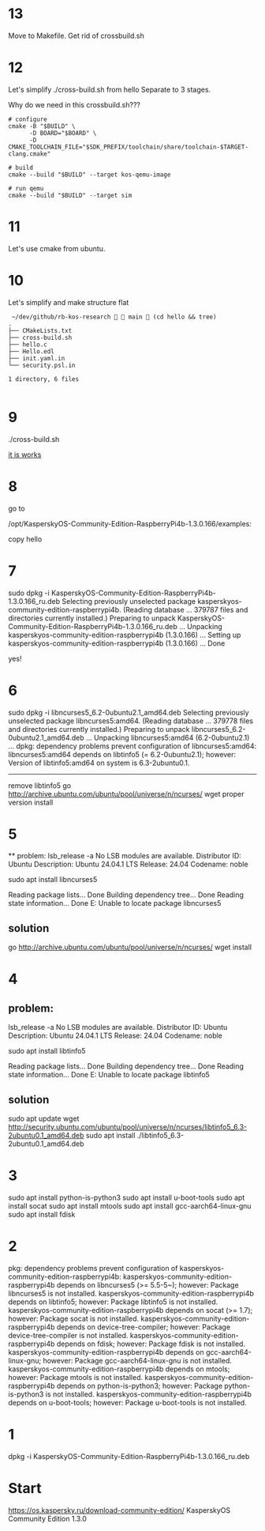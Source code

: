 
# 13
Move to Makefile. Get rid of crossbuild.sh

# 12
Let's simplify ./cross-build.sh from hello
Separate to 3 stages.

Why do we need in this crossbuild.sh???


```
# configure
cmake -B "$BUILD" \
      -D BOARD="$BOARD" \
      -D CMAKE_TOOLCHAIN_FILE="$SDK_PREFIX/toolchain/share/toolchain-$TARGET-clang.cmake"

# build
cmake --build "$BUILD" --target kos-qemu-image

# run qemu
cmake --build "$BUILD" --target sim
```



# 11
Let's use cmake from ubuntu.


# 10

Let's simplify and make structure flat
```
 ~/dev/github/rb-kos-research   main  (cd hello && tree)
.
├── CMakeLists.txt
├── cross-build.sh
├── hello.c
├── Hello.edl
├── init.yaml.in
└── security.psl.in

1 directory, 6 files


```


# 9
./cross-build.sh 

[it is works](0-report-run-first-kos.md)

# 8
go to 

/opt/KasperskyOS-Community-Edition-RaspberryPi4b-1.3.0.166/examples:

copy hello

 


# 7
sudo dpkg -i KasperskyOS-Community-Edition-RaspberryPi4b-1.3.0.166_ru.deb
Selecting previously unselected package kasperskyos-community-edition-raspberrypi4b.
(Reading database ... 379787 files and directories currently installed.)
Preparing to unpack KasperskyOS-Community-Edition-RaspberryPi4b-1.3.0.166_ru.deb ...
Unpacking kasperskyos-community-edition-raspberrypi4b (1.3.0.166) ...
Setting up kasperskyos-community-edition-raspberrypi4b (1.3.0.166) ...
Done

yes!



# 6

sudo dpkg -i libncurses5_6.2-0ubuntu2.1_amd64.deb 
Selecting previously unselected package libncurses5:amd64.
(Reading database ... 379778 files and directories currently installed.)
Preparing to unpack libncurses5_6.2-0ubuntu2.1_amd64.deb ...
Unpacking libncurses5:amd64 (6.2-0ubuntu2.1) ...
dpkg: dependency problems prevent configuration of libncurses5:amd64:
 libncurses5:amd64 depends on libtinfo5 (= 6.2-0ubuntu2.1); however:
  Version of libtinfo5:amd64 on system is 6.3-2ubuntu0.1.
  
---

remove libtinfo5
go
http://archive.ubuntu.com/ubuntu/pool/universe/n/ncurses/
wget proper version
install



# 5
** problem:
lsb_release -a
No LSB modules are available.
Distributor ID:	Ubuntu
Description:	Ubuntu 24.04.1 LTS
Release:	24.04
Codename:	noble

sudo apt install libncurses5

Reading package lists... Done
Building dependency tree... Done
Reading state information... Done
E: Unable to locate package libncurses5

## solution

go
http://archive.ubuntu.com/ubuntu/pool/universe/n/ncurses/
wget
install



# 4
## problem:
lsb_release -a
No LSB modules are available.
Distributor ID:	Ubuntu
Description:	Ubuntu 24.04.1 LTS
Release:	24.04
Codename:	noble

sudo apt install libtinfo5

Reading package lists... Done
Building dependency tree... Done
Reading state information... Done
E: Unable to locate package libtinfo5

## solution
sudo apt update
wget http://security.ubuntu.com/ubuntu/pool/universe/n/ncurses/libtinfo5_6.3-2ubuntu0.1_amd64.deb
sudo apt install ./libtinfo5_6.3-2ubuntu0.1_amd64.deb


# 3

sudo apt install python-is-python3
sudo apt install u-boot-tools 
sudo apt install socat
sudo apt install mtools
sudo apt install gcc-aarch64-linux-gnu
sudo apt install fdisk 

# 2


pkg: dependency problems prevent configuration of kasperskyos-community-edition-raspberrypi4b:
 kasperskyos-community-edition-raspberrypi4b depends on libncurses5 (>= 5.5-5~); however:
  Package libncurses5 is not installed.
 kasperskyos-community-edition-raspberrypi4b depends on libtinfo5; however:
  Package libtinfo5 is not installed.
 kasperskyos-community-edition-raspberrypi4b depends on socat (>= 1.7); however:
  Package socat is not installed.
 kasperskyos-community-edition-raspberrypi4b depends on device-tree-compiler; however:
  Package device-tree-compiler is not installed.
 kasperskyos-community-edition-raspberrypi4b depends on fdisk; however:
  Package fdisk is not installed.
 kasperskyos-community-edition-raspberrypi4b depends on gcc-aarch64-linux-gnu; however:
  Package gcc-aarch64-linux-gnu is not installed.
 kasperskyos-community-edition-raspberrypi4b depends on mtools; however:
  Package mtools is not installed.
 kasperskyos-community-edition-raspberrypi4b depends on python-is-python3; however:
  Package python-is-python3 is not installed.
 kasperskyos-community-edition-raspberrypi4b depends on u-boot-tools; however:
  Package u-boot-tools is not installed.




# 1

dpkg -i KasperskyOS-Community-Edition-RaspberryPi4b-1.3.0.166_ru.deb



# Start

https://os.kaspersky.ru/download-community-edition/
KasperskyOS Community Edition 1.3.0

